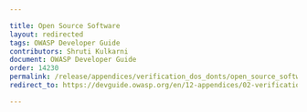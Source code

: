 ```yaml
---

title: Open Source Software
layout: redirected
tags: OWASP Developer Guide
contributors: Shruti Kulkarni
document: OWASP Developer Guide
order: 14230
permalink: /release/appendices/verification_dos_donts/open_source_software/
redirect_to: https://devguide.owasp.org/en/12-appendices/02-verification-dos-donts/03-open-source-software/

---
```

